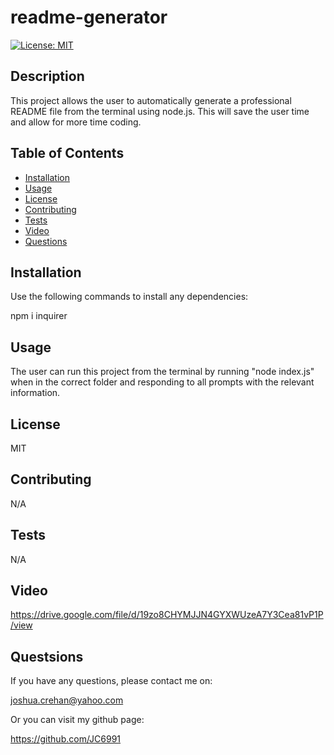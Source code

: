 # readme-generator 

  [![License: MIT](https://img.shields.io/badge/License-MIT-yellow.svg)](https://opensource.org/licenses/MIT)

  ## Description
  This project allows the user to automatically generate a professional README file from the terminal using node.js. This will save the user time and allow for more time coding.

  ## Table of Contents

  - [Installation](#Installation)
  - [Usage](#Usage)
  - [License](#License)
  - [Contributing](#Contributing)
  - [Tests](#Tests)
  - [Video](#Video)
  - [Questions](#Questions)

  ## Installation

  Use the following commands to install any dependencies:

  npm i inquirer

  ## Usage

  The user can run this project from the terminal by running "node index.js" when in the correct folder and responding to all prompts with the relevant information.

  ## License

  MIT

  ## Contributing

  N/A

  ## Tests 

  N/A

  ## Video

  https://drive.google.com/file/d/19zo8CHYMJJN4GYXWUzeA7Y3Cea81vP1P/view

  ## Questsions

  If you have any questions, please contact me on: 

  joshua.crehan@yahoo.com

  Or you can visit my github page:

  https://github.com/JC6991

